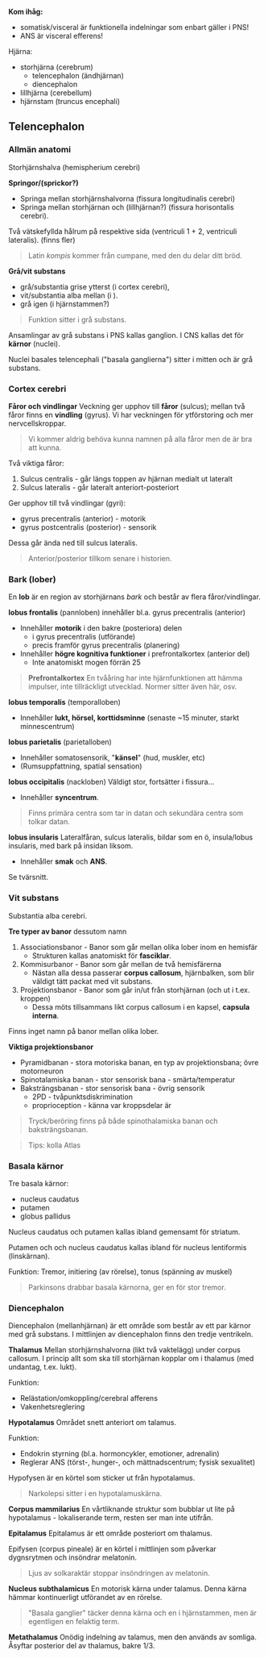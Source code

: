 **Kom ihåg:**
- somatisk/visceral är funktionella indelningar som enbart gäller i PNS!
- ANS är visceral efferens!

Hjärna:
- storhjärna (cerebrum)
	- telencephalon (ändhjärnan)
	- diencephalon
- lillhjärna (cerebellum)
- hjärnstam (truncus encephali)
## Telencephalon
### Allmän anatomi
Storhjärnshalva (hemispherium cerebri)

**Springor/(sprickor?)**
- Springa mellan storhjärnshalvorna (fissura longitudinalis cerebri)
- Springa mellan storhjärnan och (lillhjärnan?) (fissura horisontalis cerebri).

Två vätskefyllda hålrum på respektive sida (ventriculi 1 + 2, ventriculi lateralis). (finns fler)

> Latin *kompis* kommer från cumpane, med den du delar ditt bröd.

**Grå/vit substans**
- grå/substantia grise ytterst (i cortex cerebri),
- vit/substantia alba mellan (i ).
- grå igen (i hjärnstammen?)

> Funktion sitter i grå substans.

Ansamlingar av grå substans i PNS kallas ganglion. I CNS kallas det för **kärnor** (nuclei).

Nuclei basales telencephali ("basala ganglierna") sitter i mitten och är grå substans.
### Cortex cerebri
**Fåror och vindlingar**
Veckning ger upphov till **fåror** (sulcus); mellan två fåror finns en **vindling** (gyrus). Vi har veckningen för ytförstoring och mer nervcellskroppar.

> Vi kommer aldrig behöva kunna namnen på alla fåror men de är bra att kunna.

Två viktiga fåror:
1. Sulcus centralis - går längs toppen av hjärnan medialt ut lateralt
2. Sulcus lateralis - går lateralt anteriort-posteriort

Ger upphov till två vindlingar (gyri):
- gyrus precentralis (anterior) - motorik
- gyrus postcentralis (posterior) - sensorik

Dessa går ända ned till sulcus lateralis.

> Anterior/posterior tillkom senare i historien.

### Bark (lober)
En **lob** är en region av storhjärnans *bark* och består av flera fåror/vindlingar.

**lobus frontalis** (pannloben)
innehåller bl.a. gyrus precentralis (anterior)

- Innehåller **motorik** i den bakre (posteriora) delen
	- i gyrus precentralis (utförande)
	- precis framför gyrus precentralis (planering)
- Innehåller **högre kognitiva funktioner** i prefrontalkortex (anterior del)
	- Inte anatomiskt mogen förrän 25

> **Prefrontalkortex**
> En tvååring har inte hjärnfunktionen att hämma impulser, inte tillräckligt utvecklad.
> Normer sitter även här, osv.

**lobus temporalis** (temporalloben)
- Innehåller **lukt, hörsel, korttidsminne** (senaste ~15 minuter, starkt minnescentrum)

**lobus parietalis** (parietalloben)
- Innehåller somatosensorik, "**känsel**" (hud, muskler, etc)
- (Rumsuppfattning, spatial sensation)

**lobus occipitalis** (nackloben)
Väldigt stor, fortsätter i fissura...

- Innehåller **syncentrum**.

> Finns primära centra som tar in datan och sekundära centra som tolkar datan.

**lobus insularis**
Lateralfåran, sulcus lateralis, bildar som en ö, insula/lobus insularis, med bark på insidan liksom.

- Innehåller **smak** och **ANS**.

Se tvärsnitt.
### Vit substans
Substantia alba cerebri.

**Tre typer av banor** dessutom namn
1. Associationsbanor - Banor som går mellan olika lober inom en hemisfär
	- Strukturen kallas anatomiskt för **fasciklar**.
2. Kommisurbanor - Banor som går mellan de två hemisfärerna
	- Nästan alla dessa passerar **corpus callosum**, hjärnbalken, som blir väldigt tätt packat med vit substans.
3. Projektionsbanor - Banor som går in/ut från storhjärnan (och ut i t.ex. kroppen)
	- Dessa möts tillsammans likt corpus callosum i en kapsel, **capsula interna**.

Finns inget namn på banor mellan olika lober.

**Viktiga projektionsbanor**
- Pyramidbanan - stora motoriska banan, en typ av projektionsbana; övre motorneuron
- Spinotalamiska banan - stor sensorisk bana - smärta/temperatur 
- Baksträngsbanan - stor sensorisk bana - övrig sensorik
	- 2PD - tvåpunktsdiskrimination
	- proprioception - känna var kroppsdelar är

> Tryck/beröring finns på både spinothalamiska banan och baksträngsbanan.

> Tips: kolla Atlas

### Basala kärnor
Tre basala kärnor:
- nucleus caudatus
- putamen
- globus pallidus

Nucleus caudatus och putamen kallas ibland gemensamt för striatum.

Putamen och och nucleus caudatus kallas ibland för nucleus lentiformis (linskärnan).

Funktion: Tremor, initiering (av rörelse), tonus (spänning av muskel)

> Parkinsons drabbar basala kärnorna, ger en för stor tremor.

### Diencephalon
Diencephalon (mellanhjärnan) är ett område som består av ett par kärnor med grå substans. I mittlinjen av diencephalon finns den tredje ventrikeln.

**Thalamus**
Mellan storhjärnshalvorna (likt två vaktelägg) under corpus callosum. I princip allt som ska till storhjärnan kopplar om i thalamus (med undantag, t.ex. lukt).

Funktion:
- Relästation/omkoppling/cerebral afferens
- Vakenhetsreglering

**Hypotalamus**
Området snett anteriort om talamus.

Funktion:
- Endokrin styrning (bl.a. hormoncykler, emotioner, adrenalin)
- Reglerar ANS (törst-, hunger-, och mättnadscentrum; fysisk sexualitet)

Hypofysen är en körtel som sticker ut från hypotalamus.

> Narkolepsi sitter i en hypotalamuskärna.

**Corpus mammilarius**
En vårtliknande struktur som bubblar ut lite på hypotalamus - lokaliserande term, resten ser man inte utifrån.

**Epitalamus**
Epitalamus är ett område posteriort om thalamus.

Epifysen (corpus pineale) är en körtel i mittlinjen som påverkar dygnsrytmen och insöndrar melatonin.

> Ljus av solkaraktär stoppar insöndringen av melatonin.

**Nucleus subthalamicus**
En motorisk kärna under talamus. Denna kärna hämmar kontinuerligt utförandet av en rörelse.

> "Basala ganglier" täcker denna kärna och en i hjärnstammen, men är egentligen en felaktig term.

**Metathalamus**
Onödig indelning av talamus, men den används av somliga. Åsyftar posterior del av thalamus, bakre 1/3.

